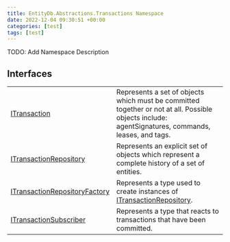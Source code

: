 ```yaml
---
title: EntityDb.Abstractions.Transactions Namespace
date: 2022-12-04 09:30:51 +00:00
categories: [test]
tags: [test]
---
```



TODO: Add Namespace Description

## Interfaces
<table><tr><td><!--/posts/dotnet-entitydb-abstractions-transactions-itransaction--><a href='#'>ITransaction</a></td><td>
Represents a set of objects which must be committed together or not at all. Possible objects include:
agentSignatures,
commands, leases, and tags.
</td></tr><tr><td><!--/posts/dotnet-entitydb-abstractions-transactions-itransactionrepository--><a href='#'>ITransactionRepository</a></td><td>
Represents an explicit set of objects which represent a complete history of a set of entities.
</td></tr><tr><td><!--/posts/dotnet-entitydb-abstractions-transactions-itransactionrepositoryfactory--><a href='#'>ITransactionRepositoryFactory</a></td><td>
Represents a type used to create instances of <!--/posts/dotnet-entitydb-abstractions-transactions-itransactionrepository--><a href='#'>ITransactionRepository</a>.
</td></tr><tr><td><!--/posts/dotnet-entitydb-abstractions-transactions-itransactionsubscriber--><a href='#'>ITransactionSubscriber</a></td><td>
Represents a type that reacts to transactions that have been committed.
</td></tr></table>
